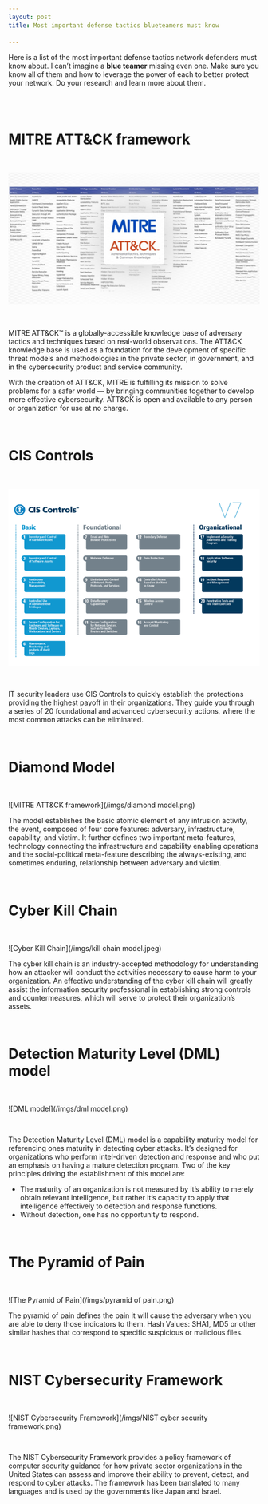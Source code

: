 ```yaml
---
layout: post
title: Most important defense tactics blueteamers must know

---
```



Here is a list of the most important defense tactics network defenders must know about. 
I can’t imagine a **blue teamer** missing even one. 
Make sure you know all of them and how to leverage the power of each to better protect your network. Do your research and learn more about them.

<!-- more -->
<br>
<br>

# MITRE ATT&CK framework

<br>

![MITRE ATT&CK framework](/imgs/MITRE-att&ck-framework.jpeg)

<br>

MITRE ATT&CK™ is a globally-accessible knowledge base of adversary tactics and techniques based on real-world observations. The ATT&CK knowledge base is used as a foundation for the development of specific threat models and methodologies in the private sector, in government, and in the cybersecurity product and service community.

With the creation of ATT&CK, MITRE is fulfilling its mission to solve problems for a safer world — by bringing communities together to develop more 
effective cybersecurity. ATT&CK is open and available to any person or organization for use at no charge.

<br>


# CIS Controls

<br>

![CIS controls](/imgs/cis_controls.png)

<br>

IT security leaders use CIS Controls to quickly establish the protections providing the highest payoff in their organizations. They guide you through a series of 20 foundational and advanced cybersecurity actions, where the most common attacks can be eliminated.

<br>


# Diamond Model

<br>


![MITRE ATT&CK framework](/imgs/diamond model.png)

The model establishes the basic atomic element of any intrusion activity, the event, composed of four core features: adversary, infrastructure, capability, and victim. It further defines two important meta-features, technology connecting the infrastructure and capability enabling operations and the social-political meta-feature describing the always-existing, and sometimes enduring, relationship between adversary and victim.

<br>


# Cyber Kill Chain

<br>

![Cyber Kill Chain](/imgs/kill chain model.jpeg)

The cyber kill chain is an industry-accepted methodology for understanding how an attacker will conduct the activities necessary to cause harm to your organization. An effective understanding of the cyber kill chain will greatly assist the information security professional in establishing strong controls and countermeasures, which will serve to protect their organization’s assets.


<br>


# Detection Maturity Level (DML) model

<br>


![DML model](/imgs/dml model.png)

<br>

The Detection Maturity Level (DML) model is a capability maturity model for referencing ones maturity in detecting cyber attacks. It’s designed for organizations who perform intel-driven detection and response and who put an emphasis on having a mature detection program. Two of the key principles driving the establishment of this model are:

- The maturity of an organization is not measured by it’s ability to merely obtain relevant intelligence, but rather it’s capacity to apply that intelligence effectively to detection and response functions.
- Without detection, one has no opportunity to respond.

<br>


# The Pyramid of Pain

<br>

![The Pyramid of Pain](/imgs/pyramid of pain.png)

The pyramid of pain defines the pain it will cause the adversary when you are able to deny those indicators to them. Hash Values: SHA1, MD5 or other similar hashes that correspond to specific suspicious or malicious files.

<br>


# NIST Cybersecurity Framework

<br>

![NIST Cybersecurity Framework](/imgs/NIST cyber security framework.png)

<br>

The NIST Cybersecurity Framework provides a policy framework of computer security guidance for how private sector organizations in the United States can assess and improve their ability to prevent, detect, and respond to cyber attacks. The framework has been translated to many languages and is used by the governments like Japan and Israel.